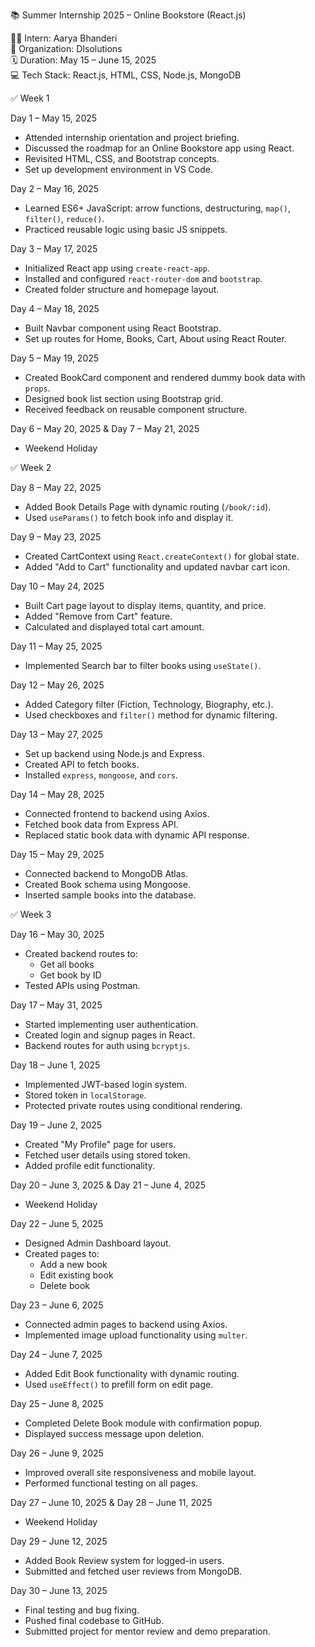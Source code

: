  📚 Summer Internship 2025 – Online Bookstore (React.js)

🧑‍💻 Intern: Aarya Bhanderi  
🏢 Organization: DIsolutions  
🗓️ Duration: May 15 – June 15, 2025  
💻 Tech Stack: React.js, HTML, CSS, Node.js, MongoDB  

 ✅ Week 1

 Day 1 – May 15, 2025
- Attended internship orientation and project briefing.
- Discussed the roadmap for an Online Bookstore app using React.
- Revisited HTML, CSS, and Bootstrap concepts.
- Set up development environment in VS Code.

 Day 2 – May 16, 2025
- Learned ES6+ JavaScript: arrow functions, destructuring, `map()`, `filter()`, `reduce()`.
- Practiced reusable logic using basic JS snippets.

 Day 3 – May 17, 2025
- Initialized React app using `create-react-app`.
- Installed and configured `react-router-dom` and `bootstrap`.
- Created folder structure and homepage layout.

 Day 4 – May 18, 2025
- Built Navbar component using React Bootstrap.
- Set up routes for Home, Books, Cart, About using React Router.

 Day 5 – May 19, 2025
- Created BookCard component and rendered dummy book data with `props`.
- Designed book list section using Bootstrap grid.
- Received feedback on reusable component structure.

 Day 6 – May 20, 2025 & Day 7 – May 21, 2025
- Weekend Holiday



 ✅ Week 2

 Day 8 – May 22, 2025
- Added Book Details Page with dynamic routing (`/book/:id`).
- Used `useParams()` to fetch book info and display it.

 Day 9 – May 23, 2025
- Created CartContext using `React.createContext()` for global state.
- Added "Add to Cart" functionality and updated navbar cart icon.

 Day 10 – May 24, 2025
- Built Cart page layout to display items, quantity, and price.
- Added "Remove from Cart" feature.
- Calculated and displayed total cart amount.

 Day 11 – May 25, 2025
- Implemented Search bar to filter books using `useState()`.

 Day 12 – May 26, 2025
- Added Category filter (Fiction, Technology, Biography, etc.).
- Used checkboxes and `filter()` method for dynamic filtering.

 Day 13 – May 27, 2025
- Set up backend using Node.js and Express.
- Created API to fetch books.
- Installed `express`, `mongoose`, and `cors`.

 Day 14 – May 28, 2025
- Connected frontend to backend using Axios.
- Fetched book data from Express API.
- Replaced static book data with dynamic API response.

 Day 15 – May 29, 2025
- Connected backend to MongoDB Atlas.
- Created Book schema using Mongoose.
- Inserted sample books into the database.



 ✅ Week 3

 Day 16 – May 30, 2025
- Created backend routes to:
  - Get all books
  - Get book by ID
- Tested APIs using Postman.

 Day 17 – May 31, 2025
- Started implementing user authentication.
- Created login and signup pages in React.
- Backend routes for auth using `bcryptjs`.

 Day 18 – June 1, 2025
- Implemented JWT-based login system.
- Stored token in `localStorage`.
- Protected private routes using conditional rendering.

 Day 19 – June 2, 2025
- Created "My Profile" page for users.
- Fetched user details using stored token.
- Added profile edit functionality.

 Day 20 – June 3, 2025 & Day 21 – June 4, 2025
- Weekend Holiday

 Day 22 – June 5, 2025
- Designed Admin Dashboard layout.
- Created pages to:
  - Add a new book
  - Edit existing book
  - Delete book

 Day 23 – June 6, 2025
- Connected admin pages to backend using Axios.
- Implemented image upload functionality using `multer`.

 Day 24 – June 7, 2025
- Added Edit Book functionality with dynamic routing.
- Used `useEffect()` to prefill form on edit page.

 Day 25 – June 8, 2025
- Completed Delete Book module with confirmation popup.
- Displayed success message upon deletion.

 Day 26 – June 9, 2025
- Improved overall site responsiveness and mobile layout.
- Performed functional testing on all pages.

 Day 27 – June 10, 2025 & Day 28 – June 11, 2025
- Weekend Holiday

 Day 29 – June 12, 2025
- Added Book Review system for logged-in users.
- Submitted and fetched user reviews from MongoDB.

 Day 30 – June 13, 2025
- Final testing and bug fixing.
- Pushed final codebase to GitHub.
- Submitted project for mentor review and demo preparation.



